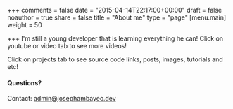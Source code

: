 +++
comments = false
date = "2015-04-14T22:17:00+00:00"
draft = false
noauthor = true
share = false
title = "About me"
type = "page"
[menu.main]
weight = 50

+++
I'm still a young developer that is learning everything he can! Click on youtube or video tab to see more videos! 

Click on projects tab to see source code links, posts, images, tutorials and etc!


#### Questions?
Contact: admin@josephambayec.dev
